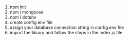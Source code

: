 
1. npm init
2. npm i mongoose
3. npm i dotenv
4. create config.env file
5. assign your database connection string in config.env file
6. import the library and follow the steps in the index.js file
